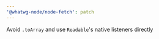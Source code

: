 ```yaml
---
'@whatwg-node/node-fetch': patch
---
```


Avoid `.toArray` and use `Readable`'s native listeners directly
